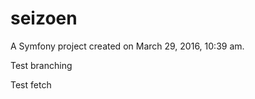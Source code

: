 seizoen
=======

A Symfony project created on March 29, 2016, 10:39 am.

Test branching

Test fetch
